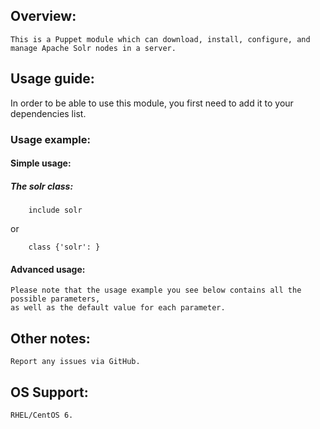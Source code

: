 ## Overview:
    This is a Puppet module which can download, install, configure, and manage Apache Solr nodes in a server.
       
## Usage guide:
In order to be able to use this module, you first need to add it to your dependencies list.
### Usage example:
#### Simple usage:
##### The solr class:
```puppet
    include solr
```
or
```puppet
    class {'solr': }
```

#### Advanced usage:
    Please note that the usage example you see below contains all the possible parameters, 
    as well as the default value for each parameter.

## Other notes:
    Report any issues via GitHub.
  
## OS Support:
    RHEL/CentOS 6.
    